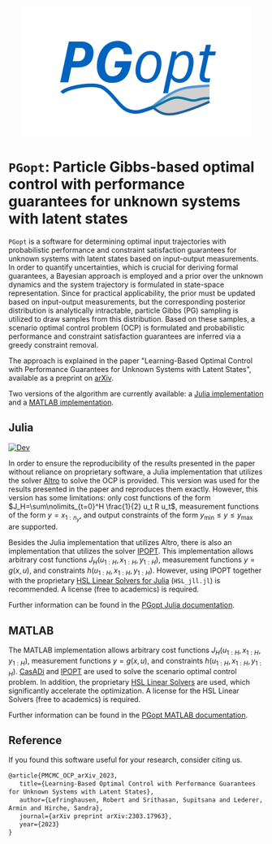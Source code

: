 <p align="center">
<img width="452" height="257" src="PGopt_logo.png">
</p>

# `PGopt`: Particle Gibbs-based optimal control with performance guarantees for unknown systems with latent states

`PGopt` is a software for determining optimal input trajectories with probabilistic performance and constraint satisfaction guarantees for unknown systems with latent states based on input-output measurements. In order to quantify uncertainties, which is crucial for deriving formal guarantees, a Bayesian approach is employed and a prior over the unknown dynamics and the system trajectory is formulated in state-space representation. Since for practical applicability, the prior must be updated based on input-output measurements, but the corresponding posterior distribution is analytically intractable, particle Gibbs (PG) sampling is utilized to draw samples from this distribution. Based on these samples, a scenario optimal control problem (OCP) is formulated and probabilistic performance and constraint satisfaction guarantees are inferred via a greedy constraint removal.

The approach is explained in the paper "Learning-Based Optimal Control with Performance Guarantees for Unknown Systems with Latent States", available as a preprint on [arXiv](https://arxiv.org/abs/2303.17963).

Two versions of the algorithm are currently available: a [Julia implementation](Julia) and a [MATLAB implementation](MATLAB).

## Julia
[![Dev](https://img.shields.io/badge/docs-stable-blue?logo=Julia&logoColor=white)](https://TUM-ITR.github.io/PGopt)

In order to ensure the reproducibility of the results presented in the paper without reliance on proprietary software, a Julia implementation that utilizes the solver [Altro](https://github.com/RoboticExplorationLab/Altro.jl) to solve the OCP is provided. This version was used for the results presented in the paper and reproduces them exactly. However, this version has some limitations: only cost functions of the form $J_H=\sum\nolimits_{t=0}^H \frac{1}{2} u_t R u_t$, measurement functions of the form $y=x_{1:n_y}$, and output constraints of the form $y_\mathrm{min} \leq y \leq y_\mathrm{max}$ are supported. 

Besides the Julia implementation that utilizes Altro, there is also an implementation that utilizes the solver [IPOPT](https://coin-or.github.io/Ipopt/). This implementation allows arbitrary cost functions $J_H(u_{1:H},x_{1:H},y_{1:H})$, measurement functions $y=g(x,u)$, and constraints $h(u_{1:H},x_{1:H},y_{1:H})$. However, using IPOPT together with the proprietary [HSL Linear Solvers for Julia](https://licences.stfc.ac.uk/product/libhsl) (`HSL_jll.jl`) is recommended. A license (free to academics) is required.

Further information can be found in the [PGopt Julia documentation](Julia/README.md).

## MATLAB

The MATLAB implementation allows arbitrary cost functions $J_H(u_{1:H},x_{1:H},y_{1:H})$, measurement functions $y=g(x,u)$, and constraints $h(u_{1:H},x_{1:H},y_{1:H})$. [CasADi](https://web.casadi.org/) and [IPOPT](https://coin-or.github.io/Ipopt/) are used to solve the scenario optimal control problem. In addition, the proprietary [HSL Linear Solvers](https://licences.stfc.ac.uk/product/coin-hsl) are used, which significantly accelerate the optimization. A license for the HSL Linear Solvers (free to academics) is required. 

Further information can be found in the [PGopt MATLAB documentation](MATLAB/README.md).

## Reference
If you found this software useful for your research, consider citing us.
```
@article{PMCMC_OCP_arXiv_2023,
   title={Learning-Based Optimal Control with Performance Guarantees for Unknown Systems with Latent States},
   author={Lefringhausen, Robert and Srithasan, Supitsana and Lederer, Armin and Hirche, Sandra},
   journal={arXiv preprint arXiv:2303.17963},
   year={2023}
}
```
